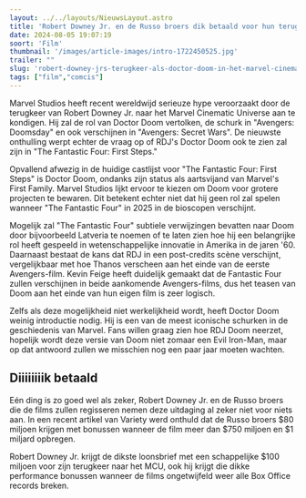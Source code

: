 ```yaml
---
layout: ../../layouts/NieuwsLayout.astro
title: 'Robert Downey Jr. en de Russo broers dik betaald voor hun terugkeer'
date: 2024-08-05 19:07:19
soort: 'Film'
thumbnail: '/images/article-images/intro-1722450525.jpg'
trailer: ""
slug: 'robert-downey-jrs-terugkeer-als-doctor-doom-in-het-marvel-cinematic-universe'
tags: ["film","comcis"]
---
```


Marvel Studios heeft recent wereldwijd serieuze hype veroorzaakt door de terugkeer van Robert Downey Jr. naar het Marvel Cinematic Universe aan te kondigen. Hij zal de rol van Doctor Doom vertolken, de schurk in "Avengers: Doomsday" en ook verschijnen in "Avengers: Secret Wars". De nieuwste onthulling werpt echter de vraag op of RDJ's Doctor Doom ook te zien zal zijn in "The Fantastic Four: First Steps."

Opvallend afwezig in de huidige castlijst voor "The Fantastic Four: First Steps" is Doctor Doom, ondanks zijn status als aartsvijand van Marvel's First Family. Marvel Studios lijkt ervoor te kiezen om Doom voor grotere projecten te bewaren. Dit betekent echter niet dat hij geen rol zal spelen wanneer "The Fantastic Four" in 2025 in de bioscopen verschijnt.

Mogelijk zal "The Fantastic Four" subtiele verwijzingen bevatten naar Doom door bijvoorbeeld Latveria te noemen of te laten zien hoe hij een belangrijke rol heeft gespeeld in wetenschappelijke innovatie in Amerika in de jaren '60. Daarnaast bestaat de kans dat RDJ in een post-credits scène verschijnt, vergelijkbaar met hoe Thanos verscheen aan het einde van de eerste Avengers-film. Kevin Feige heeft duidelijk gemaakt dat de Fantastic Four zullen verschijnen in beide aankomende Avengers-films, dus het teasen van Doom aan het einde van hun eigen film is zeer logisch.

Zelfs als deze mogelijkheid niet werkelijkheid wordt, heeft Doctor Doom weinig introductie nodig. Hij is een van de meest iconische schurken in de geschiedenis van Marvel. Fans willen graag zien hoe RDJ Doom neerzet, hopelijk wordt deze versie van Doom niet zomaar een Evil Iron-Man, maar op dat antwoord zullen  we misschien nog een paar jaar moeten wachten.

## Diiiiiiiik betaald

Eén ding is zo goed wel als zeker, Robert Downey Jr. en de Russo broers die de films zullen regisseren nemen deze uitdaging al zeker niet voor niets aan. In een recent artikel van Variety werd onthuld dat de Russo broers $80 miljoen krijgen met bonussen wanneer de film meer dan $750 miljoen en $1 miljard opbregen. 

Robert Downey Jr. krijgt de dikste loonsbrief met een schappelijke $100 miljoen voor zijn terugkeer naar het MCU, ook hij krijgt die dikke performance bonussen wanneer de films ongetwijfeld weer alle Box Office records breken.